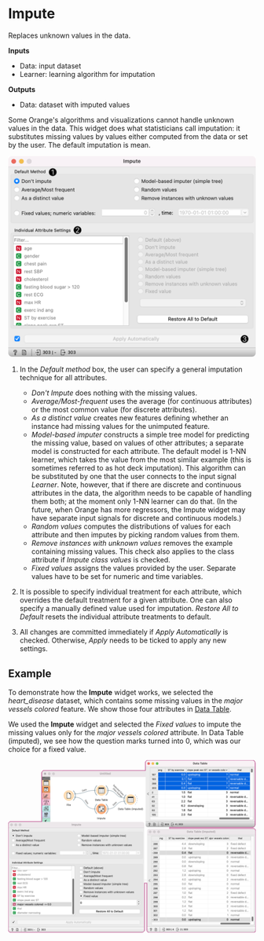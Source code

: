Impute
======

Replaces unknown values in the data.

**Inputs**

- Data: input dataset
- Learner: learning algorithm for imputation

**Outputs**

- Data: dataset with imputed values

Some Orange's algorithms and visualizations cannot handle unknown values in the data. This widget does what statisticians call imputation: it substitutes missing values by values either computed from the data or set by the user. The default imputation is mean.

![](images/impute-stamped.png)

1. In the *Default method* box, the user can specify a general imputation technique for all attributes.
   - *Don't Impute* does nothing with the missing values.
   - *Average/Most-frequent* uses the average (for continuous attributes) or the most common value (for discrete attributes).
   - *As a distinct value* creates new features defining whether an instance had missing values for the unimputed feature.
   - *Model-based imputer* constructs a simple tree model for predicting the missing value, based on values of other attributes; a separate model is constructed for each attribute. The default model is 1-NN learner, which takes the value from the most similar example (this is sometimes referred to as hot deck imputation). This algorithm can be substituted by one that the user connects to the input signal *Learner*. Note, however, that if there are discrete and continuous attributes in the data, the algorithm needs to be capable of handling them both; at the moment only 1-NN learner can do that. (In the future, when Orange has more regressors, the Impute widget may have separate input signals for discrete and continuous models.)
   - *Random values* computes the distributions of values for each attribute and then imputes by picking random values from them.
   - *Remove instances with unknown values* removes the example containing missing values. This check also applies to the class attribute if *Impute class values* is checked.
   - *Fixed values* assigns the values provided by the user. Separate values have to be set for numeric and time variables.

2. It is possible to specify individual treatment for each attribute, which overrides the default treatment for a given attribute. One can also specify a manually defined value used for imputation.
*Restore All to Default* resets the individual attribute treatments to default.
3. All changes are committed immediately if *Apply Automatically* is checked. Otherwise, *Apply* needs to be ticked to apply any new settings.

Example
-------

To demonstrate how the **Impute** widget works, we selected the *heart_disease* dataset, which contains some missing values in the *major vessels colored* feature. We show those four attributes in [Data Table](../data/datatable.md).

We used the **Impute** widget and selected the *Fixed values* to impute the missing values only for the *major vessels colored* attribute. In Data Table (imputed), we see how the question marks turned into 0, which was our choice for a fixed value.

![](images/Impute-Example.png)
